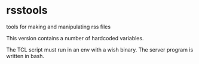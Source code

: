 # rsstools
tools for making and manipulating rss files

This version contains a number of hardcoded variables.

The TCL script must run in an env with a wish binary.
The server program is written in bash.
